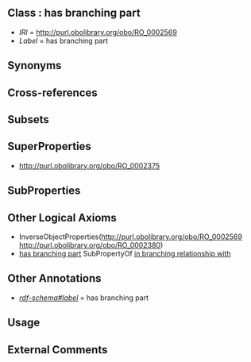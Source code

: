 
## Class : has branching part

 * *IRI* = http://purl.obolibrary.org/obo/RO_0002569
 * *Label* = has branching part

## Synonyms


## Cross-references


## Subsets


## SuperProperties

 * <http://purl.obolibrary.org/obo/RO_0002375>

## SubProperties


## Other Logical Axioms

 * InverseObjectProperties(<http://purl.obolibrary.org/obo/RO_0002569> <http://purl.obolibrary.org/obo/RO_0002380>)
 * [has branching part](../../RO/69/RO_0002569.md) SubPropertyOf [in branching relationship with](../../RO/75/RO_0002375.md)

## Other Annotations

 * *[rdf-schema#label](../../el/rdf-schema#label.md)* = has branching part

## Usage


## External Comments

